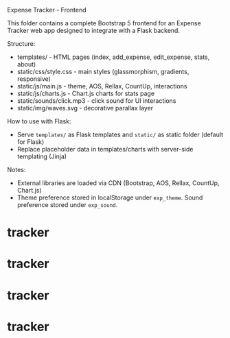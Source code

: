 Expense Tracker - Frontend

This folder contains a complete Bootstrap 5 frontend for an Expense Tracker web app designed to integrate with a Flask backend.

Structure:
- templates/ - HTML pages (index, add_expense, edit_expense, stats, about)
- static/css/style.css - main styles (glassmorphism, gradients, responsive)
- static/js/main.js - theme, AOS, Rellax, CountUp, interactions
- static/js/charts.js - Chart.js charts for stats page
- static/sounds/click.mp3 - click sound for UI interactions
- static/img/waves.svg - decorative parallax layer

How to use with Flask:
- Serve `templates/` as Flask templates and `static/` as static folder (default for Flask)
- Replace placeholder data in templates/charts with server-side templating (Jinja)

Notes:
- External libraries are loaded via CDN (Bootstrap, AOS, Rellax, CountUp, Chart.js)
- Theme preference stored in localStorage under `exp_theme`. Sound preference stored under `exp_sound`.

# tracker
# tracker
# tracker
# tracker
